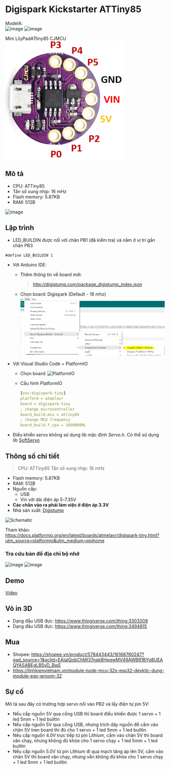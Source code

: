 

# Digispark Kickstarter ATTiny85

ModelA:\
![image](https://github.com/neittien0110/MCU/assets/8079397/9facb5b4-40ad-44d3-8f54-08399f50087e)
![image](https://github.com/neittien0110/MCU/assets/8079397/2becfdcb-ed08-4fd4-8da6-dd248c5e3f05)

Mini LilyPadATtiny85 CJMCU\
![Mini LilyPadATtiny85 CJMCU](../assets/lilypad_attiny85.png)

## Mô tả

- CPU: ATTiny85
- Tần số xung nhịp: 16 mHz
- Flash memory: 5.87KB
- RAM: 512B

![image](https://github.com/neittien0110/MCU/assets/8079397/f137aa71-9ee6-4d03-a251-3789a85d10f5)

## Lập trình

- LED_BUILDIN  được nối với chân PB1 (đã kiểm tra) và nằm ở vị trí gần chân PB3

```arduino
#define LED_BUILDIN 1
```

- Với Arduino IDE:
  - Thêm thông tin về board mới:
    > <http://digistump.com/package_digistump_index.json>
  - Chọn board: Digispark (Default - 16 mhz)\
    ![Digispark (Default - 16 mhz)](../assets/digispark_default_16mhz.png)
- Với Visual Studio Code + PlatformIO
  - Chọn board:
    ![PlatformIO](https://github.com/neittien0110/MCU/assets/8079397/600f32e7-d18c-4c1a-875e-0da0960e843d)
  - Cấu hình PlatformIO

    ```yaml
    [env:digispark-tiny]
    platform = atmelavr
    board = digispark-tiny
    ; change microcontroller
    board_build.mcu = attiny85
    ; change MCU frequency
    board_build.f_cpu = 16500000L
    ```

- Điều khiển servo không sử dụng lib mặc định *Servo.h*. Có thể sử dụng lib [SoftServo](https://github.com/GyverLibs/SoftServo)

## Thông số chi tiết
>
> CPU: ATTiny85
> Tần số xung nhịp: 16 mHz

- Flash memory: 5.87KB
- RAM: 512B
- Nguồn cấp:
  - USB
  - Vin với dải điện áp 5-7.35V
- **Các chân vào ra phải làm việc ở điện áp 3.3V**
- Nhà sản xuất: [Digistump](http://digistump.com/products/1?utm_source=platformio.org&utm_medium=docs)

![Schematic](https://github.com/neittien0110/MCU/assets/8079397/0c558468-39e4-4956-878b-cea119279545)

Tham khảo: <https://docs.platformio.org/en/latest/boards/atmelavr/digispark-tiny.html?utm_source=platformio&utm_medium=piohome>

### Tra cứu bản đồ địa chỉ bộ nhớ

![image](https://github.com/neittien0110/MCU/assets/8079397/5576eae4-c1cc-43d6-a84a-4d05dc312027)
![image](https://github.com/neittien0110/MCU/assets/8079397/5534cc33-0604-4df2-8517-119a8abd7b6c)

## Demo

  [Video](https://youtu.be/Xo8rYATKyDA?si=4_hPLh-KgOdXgbzL)
  
## Vỏ in 3D

- Dạng đầu USB đực: <https://www.thingiverse.com/thing:3303209>
- Dạng đầu USB đực: <https://www.thingiverse.com/thing:3494815>

## Mua

- Shopee: <https://shopee.vn/product/578443443/16168780247?gad_source=1&gclid=EAIaIQobChMI37nak8HpgwMV49AWBR1BYg8UEAQYASABEgLB5vD_BwE>
- <https://linhkienvietnam.vn/module-node-mcu-32s-esp32-devkitc-dung-module-esp-wroom-32>

## Sự cố

Mô tả sau đây có trường hợp servo nối vào PB2 và lấy điện tự pin 5V:
- Nếu cấp nguồn 5V qua cổng USB thì board điều khiển được 1 servo + 1 led 5mm + 1 led builtin
- Nếu cấp nguồn 5V qua cổng USB, nhưng trích dây nguồn để cắm vào chân 5V tren board thì đủ cho 1 servo + 1 led 5mm + 1 led builtin
- Nếu cấp nguồn 4.0V trực tiếp từ pin Lithium, cắm vào chân 5V thi board vãn chạy, nhưng không đủ khỏe cho 1 servo chạy + 1 led 5mm + 1 led builtin
- Nếu cấp nguồn 5.0V từ pin Lithium đi qua mạch tăng áp lên 5V, cắm vào chân 5V thi board vãn chạy, nhưng vẫn không đủ khỏe cho 1 servo chạy + 1 led 5mm + 1 led builtin
